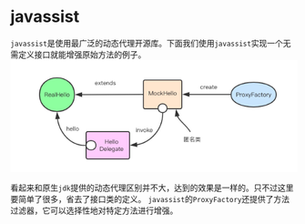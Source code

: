 # javassist
`javassist`是使用最广泛的动态代理开源库。下面我们使用`javassist`实现一个无需定义接口就能增强原始方法的例子。
![javassist](./img/1.png)

看起来和原生`jdk`提供的动态代理区别并不大，达到的效果是一样的。只不过这里要简单了很多，省去了接口类的定义。
`javassist`的`ProxyFactory`还提供了方法过滤器，它可以选择性地对特定方法进行增强。